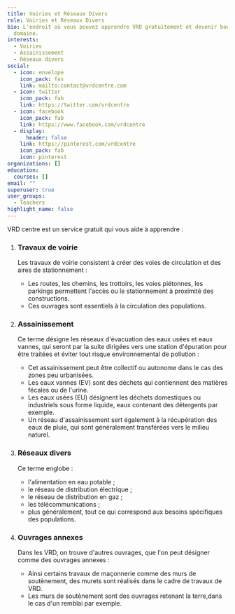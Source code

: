 ```yaml
---
title: Voiries et Réseaux Divers
role: Voiries et Réseaux Divers
bio: L'endroit où vous pouvez apprendre VRD gratuitement et devenir bon dans ce
  domaine.
interests:
  - Voiries
  - Assainissement
  - Réseaux divers
social:
  - icon: envelope
    icon_pack: fas
    link: mailto:contact@vrdcentre.com
  - icon: twitter
    icon_pack: fab
    link: https://twitter.com/vrdcentre
  - icon: facebook
    icon_pack: fab
    link: https://www.facebook.com/vrdcentre
  - display:
      header: false
    link: https://pinterest.com/vrdcentre
    icon_pack: fab
    icon: pinterest
organizations: []
education:
  courses: []
email: ""
superuser: true
user_groups:
  - Teachers
highlight_name: false
---
```

VRD centre est un service gratuit qui vous aide à apprendre :

1. ### Travaux de voirie

   Les travaux de voirie consistent à créer des voies de circulation et des aires de stationnement :

   * Les routes, les chemins, les trottoirs, les voies piétonnes, les parkings permettent l'accès ou le stationnement à proximité des constructions.
   * Ces ouvrages sont essentiels à la circulation des populations.
2. ### Assainissement

   Ce terme désigne les réseaux d'évacuation des eaux usées et eaux vannes, qui seront par la suite dirigées vers une station d'épuration pour être traitées et éviter tout risque environnemental de pollution :

   * Cet assainissement peut être collectif ou autonome dans le cas des zones peu urbanisées.
   * Les eaux vannes (EV) sont des déchets qui contiennent des matières fécales ou de l'urine.
   * Les eaux usées (EU) désignent les déchets domestiques ou industriels sous forme liquide, eaux contenant des détergents par exemple.
   * Un réseau d'assainissement sert également à la récupération des eaux de pluie, qui sont généralement transférées vers le milieu naturel.
3. ### Réseaux divers

   Ce terme englobe :

   * l'alimentation en eau potable ;
   * le réseau de distribution électrique ;
   * le réseau de distribution en gaz ;
   * les télécommunications ;
   * plus généralement, tout ce qui correspond aux besoins spécifiques des populations.
4. ### Ouvrages annexes

   Dans les VRD, on trouve d'autres ouvrages, que l'on peut désigner comme des ouvrages annexes :

   * Ainsi certains travaux de maçonnerie comme des murs de soutènement, des murets sont réalisés dans le cadre de travaux de VRD.
   * Les murs de soutènement sont des ouvrages retenant la terre,dans le cas d'un remblai par exemple.
